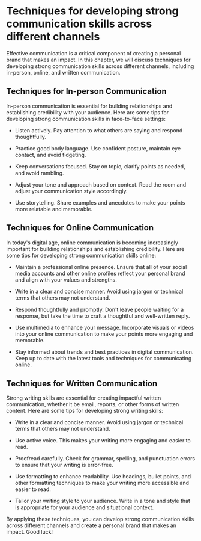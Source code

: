 Techniques for developing strong communication skills across different channels
=====================================================================================================================

Effective communication is a critical component of creating a personal brand that makes an impact. In this chapter, we will discuss techniques for developing strong communication skills across different channels, including in-person, online, and written communication.

Techniques for In-person Communication
--------------------------------------

In-person communication is essential for building relationships and establishing credibility with your audience. Here are some tips for developing strong communication skills in face-to-face settings:

* Listen actively. Pay attention to what others are saying and respond thoughtfully.

* Practice good body language. Use confident posture, maintain eye contact, and avoid fidgeting.

* Keep conversations focused. Stay on topic, clarify points as needed, and avoid rambling.

* Adjust your tone and approach based on context. Read the room and adjust your communication style accordingly.

* Use storytelling. Share examples and anecdotes to make your points more relatable and memorable.

Techniques for Online Communication
-----------------------------------

In today's digital age, online communication is becoming increasingly important for building relationships and establishing credibility. Here are some tips for developing strong communication skills online:

* Maintain a professional online presence. Ensure that all of your social media accounts and other online profiles reflect your personal brand and align with your values and strengths.

* Write in a clear and concise manner. Avoid using jargon or technical terms that others may not understand.

* Respond thoughtfully and promptly. Don't leave people waiting for a response, but take the time to craft a thoughtful and well-written reply.

* Use multimedia to enhance your message. Incorporate visuals or videos into your online communication to make your points more engaging and memorable.

* Stay informed about trends and best practices in digital communication. Keep up to date with the latest tools and techniques for communicating online.

Techniques for Written Communication
------------------------------------

Strong writing skills are essential for creating impactful written communication, whether it be email, reports, or other forms of written content. Here are some tips for developing strong writing skills:

* Write in a clear and concise manner. Avoid using jargon or technical terms that others may not understand.

* Use active voice. This makes your writing more engaging and easier to read.

* Proofread carefully. Check for grammar, spelling, and punctuation errors to ensure that your writing is error-free.

* Use formatting to enhance readability. Use headings, bullet points, and other formatting techniques to make your writing more accessible and easier to read.

* Tailor your writing style to your audience. Write in a tone and style that is appropriate for your audience and situational context.

By applying these techniques, you can develop strong communication skills across different channels and create a personal brand that makes an impact. Good luck!
